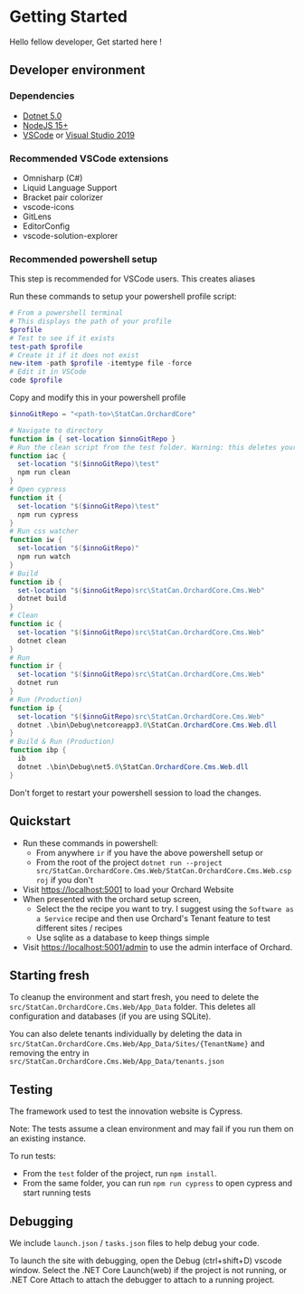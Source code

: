 # Getting Started

Hello fellow developer, Get started here !

## Developer environment

### Dependencies

- [Dotnet 5.0](https://dotnet.microsoft.com/download/dotnet/5.0)
- [NodeJS 15+](https://nodejs.org/en/download/)
- [VSCode](https://code.visualstudio.com/) or [Visual Studio 2019](https://visualstudio.microsoft.com/vs/)

### Recommended VSCode extensions

- Omnisharp (C#)
- Liquid Language Support
- Bracket pair colorizer
- vscode-icons
- GitLens
- EditorConfig
- vscode-solution-explorer

### Recommended powershell setup

This step is recommended for VSCode users. This creates aliases 

Run these commands to setup your powershell profile script:

```powershell
# From a powershell terminal
# This displays the path of your profile
$profile
# Test to see if it exists
test-path $profile
# Create it if it does not exist
new-item -path $profile -itemtype file -force
# Edit it in VSCode
code $profile
```

Copy and modify this in your powershell profile

```powershell
$innoGitRepo = "<path-to>\StatCan.OrchardCore"

# Navigate to directory
function in { set-location $innoGitRepo }
# Run the clean script from the test folder. Warning: this deletes your App_Data
function iac {
  set-location "$($innoGitRepo)\test"
  npm run clean
}
# Open cypress
function it {
  set-location "$($innoGitRepo)\test"
  npm run cypress
}
# Run css watcher
function iw {
  set-location "$($innoGitRepo)"
  npm run watch
}
# Build
function ib { 
  set-location "$($innoGitRepo)src\StatCan.OrchardCore.Cms.Web"
  dotnet build
}
# Clean
function ic { 
  set-location "$($innoGitRepo)src\StatCan.OrchardCore.Cms.Web"
  dotnet clean
}
# Run
function ir {
  set-location "$($innoGitRepo)src\StatCan.OrchardCore.Cms.Web"
  dotnet run
}
# Run (Production)
function ip {
  set-location "$($innoGitRepo)src\StatCan.OrchardCore.Cms.Web"
  dotnet .\bin\Debug\netcoreapp3.0\StatCan.OrchardCore.Cms.Web.dll
}
# Build & Run (Production)
function ibp { 
  ib
  dotnet .\bin\Debug\net5.0\StatCan.OrchardCore.Cms.Web.dll
}

```
Don't forget to restart your powershell session to load the changes.

## Quickstart 

- Run these commands in powershell:
  - From anywhere `ir` if you have the above powershell setup or
  - From the root of the project `dotnet run --project src/StatCan.OrchardCore.Cms.Web/StatCan.OrchardCore.Cms.Web.csproj` if you don't
- Visit [https://localhost:5001](https://localhost:5001) to load your Orchard Website
- When presented with the orchard setup screen,
  - Select the the recipe you want to try. I suggest using the `Software as a Service` recipe
    and then use Orchard's Tenant feature to test different sites / recipes
  - Use sqlite as a database to keep things simple
- Visit [https://localhost:5001/admin](https://localhost:5001/admin) to use the admin interface of Orchard.

## Starting fresh

To cleanup the environment and start fresh, you need to delete the `src/StatCan.OrchardCore.Cms.Web/App_Data` folder. 
This deletes all configuration and databases (if you are using SQLite).

You can also delete tenants individually by deleting the data in `src/StatCan.OrchardCore.Cms.Web/App_Data/Sites/{TenantName}` and 
removing the entry in `src/StatCan.OrchardCore.Cms.Web/App_Data/tenants.json`

## Testing

The framework used to test the innovation website is Cypress.

Note: The tests assume a clean environment and may fail if you run them on an existing instance.

To run tests:

- From the `test` folder of the project, run `npm install`.
- From the same folder, you can run `npm run cypress` to open cypress and start running tests

## Debugging

We include `launch.json` / `tasks.json` files to help debug your code.

To launch the site with debugging, open the Debug (ctrl+shift+D) vscode window.
Select the .NET Core Launch(web) if the project is not running, or
.NET Core Attach to attach the debugger to attach to a running project.



